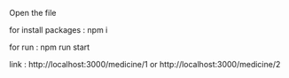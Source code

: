 Open the file 

for install packages : npm i

for run : npm run start

link : http://localhost:3000/medicine/1 or http://localhost:3000/medicine/2